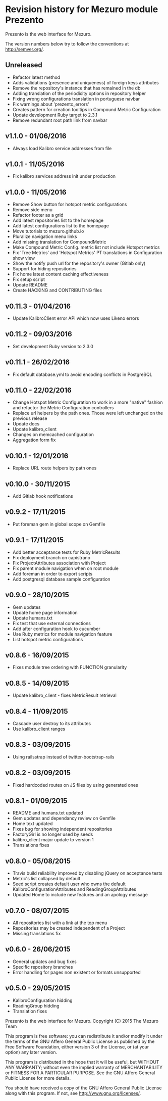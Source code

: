 # Revision history for Mezuro module Prezento

Prezento is the web interface for Mezuro.

The version numbers below try to follow the conventions at http://semver.org/.

## Unreleased

- Refactor latest method
- Adds validations (presence and uniqueness) of foreign keys attributes
- Remove the repository's instance that has remained in the db
- Adding translation of the periodicity options in repository helper
- Fixing wrong configurations translation in portuguese navbar
- Fix warnings about 'prezento_errors'
- Creates pattern for creation tooltips in Compound Metric Configuration
- Update development Ruby target to 2.3.1
- Remove redundant root path link from navbar

## v1.1.0 - 01/06/2016

- Always load Kalibro service addresses from file

## v1.0.1 - 11/05/2016

- Fix kalibro services address init under production

## v1.0.0 - 11/05/2016

- Remove Show button for hotspot metric configurations
- Remove side menu
- Refactor footer as a grid
- Add latest repositories list to the homepage
- Add latest configurations list to the homepage
- Move tutorials to mezuro.github.io
- Pluralize navigation menu links
- Add missing translation for CompoundMetric
- Make Compound Metric Config. metric list not include Hotspot metrics
- Fix 'Tree Metrics' and 'Hotspot Metrics' PT translations in Configuration show view
- Show the notify push url for the repository's owner (Gitlab only)
- Support for hiding repositories
- Fix home latest content caching effectiveness
- Fix setup script
- Update README
- Create HACKING and CONTRIBUTING files

## v0.11.3 - 01/04/2016

- Update KalibroClient error API which now uses Likeno errors

## v0.11.2 - 09/03/2016

- Set development Ruby version to 2.3.0

## v0.11.1 - 26/02/2016

- Fix default database.yml to avoid encoding conflicts in PostgreSQL

## v0.11.0 - 22/02/2016

- Change Hotspot Metric Configuration to work in a more "native" fashion and refactor the Metric Configuration controllers
- Replace url helpers by the path ones. Those were left unchanged on the previous release
- Update docs
- Update kalibro_client
- Changes on memcached configuration
- Aggregation form fix

## v0.10.1 - 12/01/2016

- Replace URL route helpers by path ones

## v0.10.0 - 30/11/2015

- Add Gitlab hook notifications

## v0.9.2 - 17/11/2015

- Put foreman gem in global scope on Gemfile

## v0.9.1 - 17/11/2015

- Add better acceptance tests for Ruby MetricResults
- Fix deployment branch on capistrano
- Fix ProjectAttributes association with Project
- Fix parent module navigation when on root module
- Add foreman in order to export scripts
- Add postgresql database sample configuration

## v0.9.0 - 28/10/2015

- Gem updates
- Update home page information
- Update humans.txt
- Fix test that use external connections
- Add after configuration hook to cucumber
- Use Ruby metrics for module navigation feature
- List hotspot metric configurations

## v0.8.6 - 16/09/2015

- Fixes module tree ordering with FUNCTION granularity

## v0.8.5 - 14/09/2015

- Update kalibro_client - fixes MetricResult retrieval

## v0.8.4 - 11/09/2015

- Cascade user destroy to its attributes
- Use kalibro_client ranges

## v0.8.3 - 03/09/2015

- Using railsstrap instead of twitter-bootstrap-rails

## v0.8.2 - 03/09/2015

- Fixed hardcoded routes on JS files by using generated ones

## v0.8.1 - 01/09/2015

- README and humans.txt updated
- Gem updates and dependancy review on Gemfile
- Home text updated
- Fixes bug for showing independent repositories
- FactoryGirl is no longer used by seeds
- kalibro_client major update to version 1
- Translations fixes

## v0.8.0 - 05/08/2015

- Travis build reliability improved by disabling jQuery on acceptance tests
- Metric's list collapsed by default
- Seed script creates default user who owns the default KalibroConfigurationAttributes and ReadingGroupAttributes
- Updated Home to include new features and an apology message

## v0.7.0 - 08/07/2015

- All repositories list with a link at the top menu
- Repositories may be created independent of a Project
- Missing translations fix

## v0.6.0 - 26/06/2015

- General updates and bug fixes
- Specific repository branches
- Error handling for pages non existent or formats unsupported

## v0.5.0 - 29/05/2015

- KalibroConfiguration hidding
- ReadingGroup hidding
- Translation fixes

Prezento is the web interface for Mezuro.
Copyright (C) 2015  The Mezuro Team

This program is free software: you can redistribute it and/or modify
it under the terms of the GNU Affero General Public License as published by
the Free Software Foundation, either version 3 of the License, or
(at your option) any later version.

This program is distributed in the hope that it will be useful,
but WITHOUT ANY WARRANTY; without even the implied warranty of
MERCHANTABILITY or FITNESS FOR A PARTICULAR PURPOSE.  See the
GNU Affero General Public License for more details.

You should have received a copy of the GNU Affero General Public License
along with this program.  If not, see <http://www.gnu.org/licenses/>.
